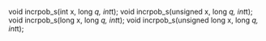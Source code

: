 void incrpob_s(int x, long *q, int*t);
void incrpob_s(unsigned x, long *q, int*t);
void incrpob_s(long x, long *q, int*t);
void incrpob_s(unsigned long x, long *q, int*t);
